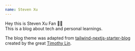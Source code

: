 ```yaml
---
name: Steven Xu
---
```


Hey this is Steven Xu Fan 👋🏻  
This is a blog about tech and personal learnings.

The blog theme was adapted from
[tailwind-nextjs-starter-blog](https://github.com/timlrx/tailwind-nextjs-starter-blog)  
created by the great [Timothy Lin](https://www.linkedin.com/in/timlrx).
